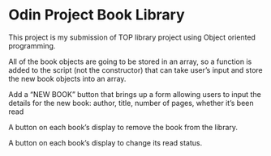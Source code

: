 # Odin Project Book Library 

This project is my submission of TOP library project using Object oriented programming. 

All of the book objects are going to be stored in an array, so a function is added to the 
script (not the constructor) that can take user’s input and store the new book objects 
into an array. 

Add a “NEW BOOK” button that brings up a form allowing users to input the details for the 
new book: author, title, number of pages, whether it’s been read 

A button on each book’s display to remove the book from the library.

A button on each book’s display to change its read status.